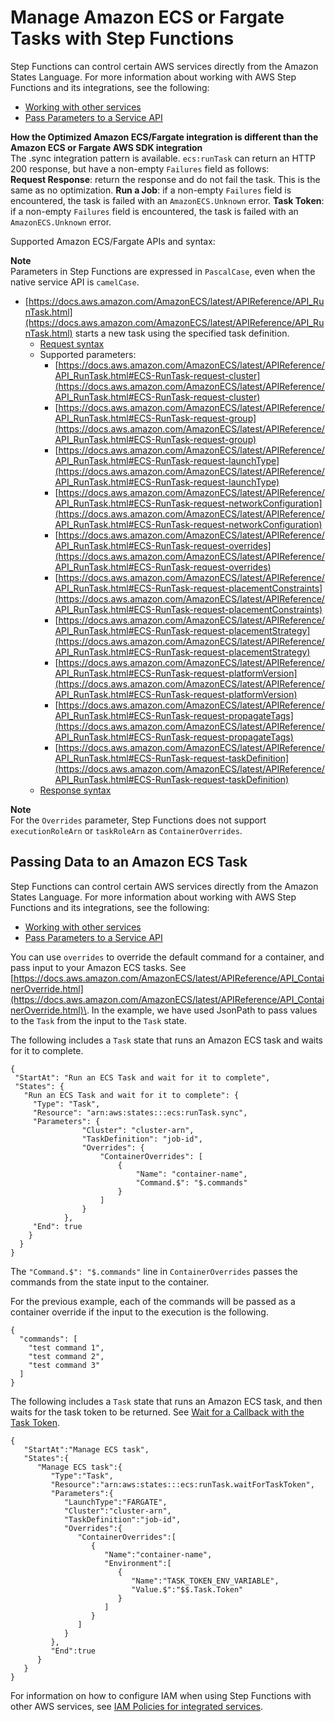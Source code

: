 # Manage Amazon ECS or Fargate Tasks with Step Functions<a name="connect-ecs"></a>

Step Functions can control certain AWS services directly from the Amazon States Language\. For more information about working with AWS Step Functions and its integrations, see the following:
+ [Working with other services](concepts-service-integrations.md)
+ [Pass Parameters to a Service API](connect-parameters.md)

**How the Optimized Amazon ECS/Fargate integration is different than the Amazon ECS or Fargate AWS SDK integration**  
The \.sync integration pattern is available\.
`ecs:runTask` can return an HTTP 200 response, but have a non\-empty `Failures` field as follows:  
**Request Response**: return the response and do not fail the task\. This is the same as no optimization\.
**Run a Job**: if a non\-empty `Failures` field is encountered, the task is failed with an `AmazonECS.Unknown` error\.
**Task Token**: if a non\-empty `Failures` field is encountered, the task is failed with an `AmazonECS.Unknown` error\.

Supported Amazon ECS/Fargate APIs and syntax:

**Note**  
Parameters in Step Functions are expressed in `PascalCase`, even when the native service API is `camelCase`\. 
+ [https://docs.aws.amazon.com/AmazonECS/latest/APIReference/API_RunTask.html](https://docs.aws.amazon.com/AmazonECS/latest/APIReference/API_RunTask.html) starts a new task using the specified task definition\.
  + [Request syntax](https://docs.aws.amazon.com/AmazonECS/latest/APIReference/API_RunTask.html#API_RunTask_RequestSyntax)
  + Supported parameters: 
    + [https://docs.aws.amazon.com/AmazonECS/latest/APIReference/API_RunTask.html#ECS-RunTask-request-cluster](https://docs.aws.amazon.com/AmazonECS/latest/APIReference/API_RunTask.html#ECS-RunTask-request-cluster)
    + [https://docs.aws.amazon.com/AmazonECS/latest/APIReference/API_RunTask.html#ECS-RunTask-request-group](https://docs.aws.amazon.com/AmazonECS/latest/APIReference/API_RunTask.html#ECS-RunTask-request-group)
    + [https://docs.aws.amazon.com/AmazonECS/latest/APIReference/API_RunTask.html#ECS-RunTask-request-launchType](https://docs.aws.amazon.com/AmazonECS/latest/APIReference/API_RunTask.html#ECS-RunTask-request-launchType)
    + [https://docs.aws.amazon.com/AmazonECS/latest/APIReference/API_RunTask.html#ECS-RunTask-request-networkConfiguration](https://docs.aws.amazon.com/AmazonECS/latest/APIReference/API_RunTask.html#ECS-RunTask-request-networkConfiguration)
    + [https://docs.aws.amazon.com/AmazonECS/latest/APIReference/API_RunTask.html#ECS-RunTask-request-overrides](https://docs.aws.amazon.com/AmazonECS/latest/APIReference/API_RunTask.html#ECS-RunTask-request-overrides)
    + [https://docs.aws.amazon.com/AmazonECS/latest/APIReference/API_RunTask.html#ECS-RunTask-request-placementConstraints](https://docs.aws.amazon.com/AmazonECS/latest/APIReference/API_RunTask.html#ECS-RunTask-request-placementConstraints)
    + [https://docs.aws.amazon.com/AmazonECS/latest/APIReference/API_RunTask.html#ECS-RunTask-request-placementStrategy](https://docs.aws.amazon.com/AmazonECS/latest/APIReference/API_RunTask.html#ECS-RunTask-request-placementStrategy)
    + [https://docs.aws.amazon.com/AmazonECS/latest/APIReference/API_RunTask.html#ECS-RunTask-request-platformVersion](https://docs.aws.amazon.com/AmazonECS/latest/APIReference/API_RunTask.html#ECS-RunTask-request-platformVersion)
    + [https://docs.aws.amazon.com/AmazonECS/latest/APIReference/API_RunTask.html#ECS-RunTask-request-propagateTags](https://docs.aws.amazon.com/AmazonECS/latest/APIReference/API_RunTask.html#ECS-RunTask-request-propagateTags)
    + [https://docs.aws.amazon.com/AmazonECS/latest/APIReference/API_RunTask.html#ECS-RunTask-request-taskDefinition](https://docs.aws.amazon.com/AmazonECS/latest/APIReference/API_RunTask.html#ECS-RunTask-request-taskDefinition)
  + [Response syntax](https://docs.aws.amazon.com/AmazonECS/latest/APIReference/API_RunTask.html#API_RunTask_ResponseSyntax)

**Note**  
For the `Overrides` parameter, Step Functions does not support `executionRoleArn` or `taskRoleArn` as `ContainerOverrides`\.

## Passing Data to an Amazon ECS Task<a name="connect-ecs-pass-to"></a>

Step Functions can control certain AWS services directly from the Amazon States Language\. For more information about working with AWS Step Functions and its integrations, see the following:
+ [Working with other services](concepts-service-integrations.md)
+ [Pass Parameters to a Service API](connect-parameters.md)

You can use `overrides` to override the default command for a container, and pass input to your Amazon ECS tasks\. See [https://docs.aws.amazon.com/AmazonECS/latest/APIReference/API_ContainerOverride.html](https://docs.aws.amazon.com/AmazonECS/latest/APIReference/API_ContainerOverride.html)\. In the example, we have used JsonPath to pass values to the `Task` from the input to the `Task` state\.

The following includes a `Task` state that runs an Amazon ECS task and waits for it to complete\.

```
{
 "StartAt": "Run an ECS Task and wait for it to complete",
 "States": {
   "Run an ECS Task and wait for it to complete": {
     "Type": "Task",
     "Resource": "arn:aws:states:::ecs:runTask.sync",
     "Parameters": {
                "Cluster": "cluster-arn",
                "TaskDefinition": "job-id",
                "Overrides": {
                    "ContainerOverrides": [
                        {
                            "Name": "container-name",
                            "Command.$": "$.commands" 
                        }
                    ]
                }
            },
     "End": true
    }
  }
}
```

The `"Command.$": "$.commands"` line in `ContainerOverrides` passes the commands from the state input to the container\.

For the previous example, each of the commands will be passed as a container override if the input to the execution is the following\.

```
{
  "commands": [
    "test command 1",
    "test command 2",
    "test command 3"
  ]
}
```

The following includes a `Task` state that runs an Amazon ECS task, and then waits for the task token to be returned\. See [Wait for a Callback with the Task Token](connect-to-resource.md#connect-wait-token)\.

```
{  
   "StartAt":"Manage ECS task",
   "States":{  
      "Manage ECS task":{  
         "Type":"Task",
         "Resource":"arn:aws:states:::ecs:runTask.waitForTaskToken",
         "Parameters":{  
            "LaunchType":"FARGATE",
            "Cluster":"cluster-arn",
            "TaskDefinition":"job-id",
            "Overrides":{  
               "ContainerOverrides":[  
                  {  
                     "Name":"container-name",
                     "Environment":[  
                        {  
                           "Name":"TASK_TOKEN_ENV_VARIABLE",
                           "Value.$":"$$.Task.Token"
                        }
                     ]
                  }
               ]
            }
         },
         "End":true
      }
   }
}
```

For information on how to configure IAM when using Step Functions with other AWS services, see [IAM Policies for integrated services](service-integration-iam-templates.md)\.